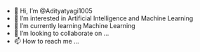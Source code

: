 - 👋 Hi, I’m @Adityatyagi1005
- 👀 I’m interested in Artificial Intelligence and Machine Learning
- 🌱 I’m currently learning Machine Learning
- 💞️ I’m looking to collaborate on ...
- 📫 How to reach me ...

<!---
Adityatyagi1005/Adityatyagi1005 is a ✨ special ✨ repository because its `README.md` (this file) appears on your GitHub profile.
You can click the Preview link to take a look at your changes.
--->
